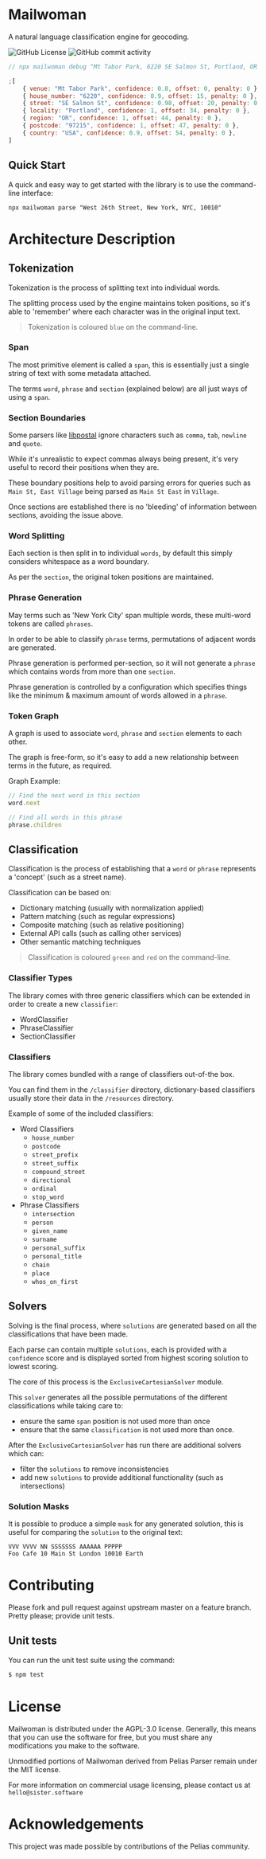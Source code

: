 # Mailwoman

A natural language classification engine for geocoding.

![GitHub License](https://img.shields.io/github/license/sister-software/mailwoman)
![GitHub commit activity](https://img.shields.io/github/commit-activity/m/sister-software/mailwoman)

```js
// npx mailwoman debug "Mt Tabor Park, 6220 SE Salmon St, Portland, OR 97215, USA"

;[
	{ venue: "Mt Tabor Park", confidence: 0.8, offset: 0, penalty: 0 },
	{ house_number: "6220", confidence: 0.9, offset: 15, penalty: 0 },
	{ street: "SE Salmon St", confidence: 0.98, offset: 20, penalty: 0 },
	{ locality: "Portland", confidence: 1, offset: 34, penalty: 0 },
	{ region: "OR", confidence: 1, offset: 44, penalty: 0 },
	{ postcode: "97215", confidence: 1, offset: 47, penalty: 0 },
	{ country: "USA", confidence: 0.9, offset: 54, penalty: 0 },
]
```

## Quick Start

A quick and easy way to get started with the library is to use the command-line interface:

```
npx mailwoman parse "West 26th Street, New York, NYC, 10010"
```

# Architecture Description

## Tokenization

Tokenization is the process of splitting text into individual words.

The splitting process used by the engine maintains token positions, so it's able to 'remember' where each character was in the original input text.

> Tokenization is coloured `blue` on the command-line.

### Span

The most primitive element is called a `span`, this is essentially just a single string of text with some metadata attached.

The terms `word`, `phrase` and `section` (explained below) are all just ways of using a `span`.

### Section Boundaries

Some parsers like [libpostal](https://github.com/openvenues/libpostal) ignore characters such as `comma`, `tab`, `newline` and `quote`.

While it's unrealistic to expect commas always being present, it's very useful to record their positions when they are.

These boundary positions help to avoid parsing errors for queries such as `Main St, East Village` being parsed as `Main St East` in `Village`.

Once sections are established there is no 'bleeding' of information between sections, avoiding the issue above.

### Word Splitting

Each section is then split in to individual `words`, by default this simply considers whitespace as a word boundary.

As per the `section`, the original token positions are maintained.

### Phrase Generation

May terms such as 'New York City' span multiple words, these multi-word tokens are called `phrases`.

In order to be able to classify `phrase` terms, permutations of adjacent words are generated.

Phrase generation is performed per-section, so it will not generate a `phrase` which contains words from more than one `section`.

Phrase generation is controlled by a configuration which specifies things like the minimum & maximum amount of words allowed in a `phrase`.

### Token Graph

A graph is used to associate `word`, `phrase` and `section` elements to each other.

The graph is free-form, so it's easy to add a new relationship between terms in the future, as required.

Graph Example:

```js
// Find the next word in this section
word.next

// Find all words in this phrase
phrase.children
```

## Classification

Classification is the process of establishing that a `word` or `phrase` represents a 'concept' (such as a street name).

Classification can be based on:

- Dictionary matching (usually with normalization applied)
- Pattern matching (such as regular expressions)
- Composite matching (such as relative positioning)
- External API calls (such as calling other services)
- Other semantic matching techniques

> Classification is coloured `green` and `red` on the command-line.

### Classifier Types

The library comes with three generic classifiers which can be extended in order to create a new `classifier`:

- WordClassifier
- PhraseClassifier
- SectionClassifier

### Classifiers

The library comes bundled with a range of classifiers out-of-the box.

You can find them in the `/classifier` directory, dictionary-based classifiers usually store their data in the `/resources` directory.

Example of some of the included classifiers:

- Word Classifiers
  - `house_number`
  - `postcode`
  - `street_prefix`
  - `street_suffix`
  - `compound_street`
  - `directional`
  - `ordinal`
  - `stop_word`
- Phrase Classifiers
  - `intersection`
  - `person`
  - `given_name`
  - `surname`
  - `personal_suffix`
  - `personal_title`
  - `chain`
  - `place`
  - `whos_on_first`

## Solvers

Solving is the final process, where `solutions` are generated based on all the classifications that have been made.

Each parse can contain multiple `solutions`, each is provided with a `confidence` score and is displayed sorted from highest scoring solution to lowest scoring.

The core of this process is the `ExclusiveCartesianSolver` module.

This `solver` generates all the possible permutations of the different classifications while taking care to:

- ensure the same `span` position is not used more than once
- ensure that the same `classification` is not used more than once.

After the `ExclusiveCartesianSolver` has run there are additional solvers which can:

- filter the `solutions` to remove inconsistencies
- add new `solutions` to provide additional functionality (such as intersections)

### Solution Masks

It is possible to produce a simple `mask` for any generated solution, this is useful for comparing the `solution` to the original text:

```
VVV VVVV NN SSSSSSS AAAAAA PPPPP
Foo Cafe 10 Main St London 10010 Earth
```

# Contributing

Please fork and pull request against upstream master on a feature branch. Pretty please; provide unit tests.

## Unit tests

You can run the unit test suite using the command:

```sh
$ npm test
```

# License

Mailwoman is distributed under the AGPL-3.0 license. Generally,
this means that you can use the software for free, but you must share
any modifications you make to the software.

Unmodified portions of Mailwoman derived from Pelias Parser remain under the
MIT license.

For more information on commercial usage licensing, please contact us at
`hello@sister.software`

# Acknowledgements

This project was made possible by contributions of the Pelias community.
